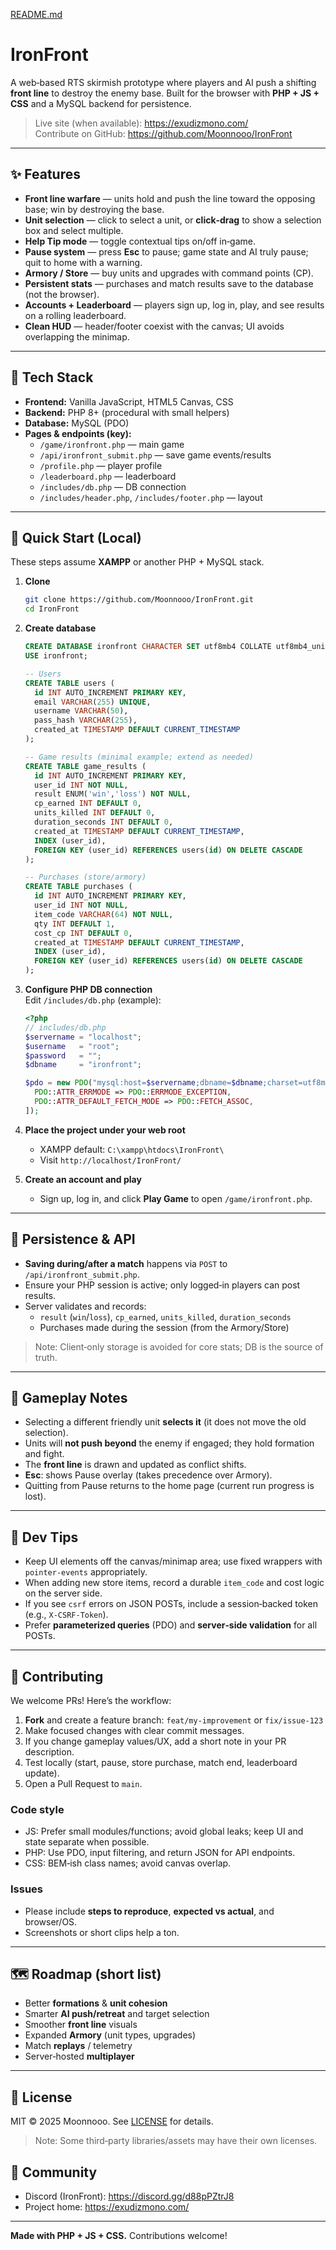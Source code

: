 [README.md](https://github.com/user-attachments/files/22192261/README.md)
# IronFront

A web‑based RTS skirmish prototype where players and AI push a shifting **front line** to destroy the enemy base. Built for the browser with **PHP + JS + CSS** and a MySQL backend for persistence.

> Live site (when available): https://exudizmono.com/  
> Contribute on GitHub: https://github.com/Moonnooo/IronFront

---

## ✨ Features

- **Front line warfare** — units hold and push the line toward the opposing base; win by destroying the base.  
- **Unit selection** — click to select a unit, or **click‑drag** to show a selection box and select multiple.  
- **Help Tip mode** — toggle contextual tips on/off in‑game.  
- **Pause system** — press **Esc** to pause; game state and AI truly pause; quit to home with a warning.  
- **Armory / Store** — buy units and upgrades with command points (CP).  
- **Persistent stats** — purchases and match results save to the database (not the browser).  
- **Accounts + Leaderboard** — players sign up, log in, play, and see results on a rolling leaderboard.  
- **Clean HUD** — header/footer coexist with the canvas; UI avoids overlapping the minimap.

---

## 🧱 Tech Stack

- **Frontend:** Vanilla JavaScript, HTML5 Canvas, CSS
- **Backend:** PHP 8+ (procedural with small helpers)
- **Database:** MySQL (PDO)
- **Pages & endpoints (key):**
  - `/game/ironfront.php` — main game
  - `/api/ironfront_submit.php` — save game events/results
  - `/profile.php` — player profile
  - `/leaderboard.php` — leaderboard
  - `/includes/db.php` — DB connection
  - `/includes/header.php`, `/includes/footer.php` — layout

---

## 🚀 Quick Start (Local)

These steps assume **XAMPP** or another PHP + MySQL stack.

1. **Clone**
   ```bash
   git clone https://github.com/Moonnooo/IronFront.git
   cd IronFront
   ```

2. **Create database**
   ```sql
   CREATE DATABASE ironfront CHARACTER SET utf8mb4 COLLATE utf8mb4_unicode_ci;
   USE ironfront;

   -- Users
   CREATE TABLE users (
     id INT AUTO_INCREMENT PRIMARY KEY,
     email VARCHAR(255) UNIQUE,
     username VARCHAR(50),
     pass_hash VARCHAR(255),
     created_at TIMESTAMP DEFAULT CURRENT_TIMESTAMP
   );

   -- Game results (minimal example; extend as needed)
   CREATE TABLE game_results (
     id INT AUTO_INCREMENT PRIMARY KEY,
     user_id INT NOT NULL,
     result ENUM('win','loss') NOT NULL,
     cp_earned INT DEFAULT 0,
     units_killed INT DEFAULT 0,
     duration_seconds INT DEFAULT 0,
     created_at TIMESTAMP DEFAULT CURRENT_TIMESTAMP,
     INDEX (user_id),
     FOREIGN KEY (user_id) REFERENCES users(id) ON DELETE CASCADE
   );

   -- Purchases (store/armory)
   CREATE TABLE purchases (
     id INT AUTO_INCREMENT PRIMARY KEY,
     user_id INT NOT NULL,
     item_code VARCHAR(64) NOT NULL,
     qty INT DEFAULT 1,
     cost_cp INT DEFAULT 0,
     created_at TIMESTAMP DEFAULT CURRENT_TIMESTAMP,
     INDEX (user_id),
     FOREIGN KEY (user_id) REFERENCES users(id) ON DELETE CASCADE
   );
   ```

3. **Configure PHP DB connection**  
   Edit `/includes/db.php` (example):
   ```php
   <?php
   // includes/db.php
   $servername = "localhost";
   $username   = "root";
   $password   = "";
   $dbname     = "ironfront";

   $pdo = new PDO("mysql:host=$servername;dbname=$dbname;charset=utf8mb4", $username, $password, [
     PDO::ATTR_ERRMODE => PDO::ERRMODE_EXCEPTION,
     PDO::ATTR_DEFAULT_FETCH_MODE => PDO::FETCH_ASSOC,
   ]);
   ```

4. **Place the project under your web root**  
   - XAMPP default: `C:\xampp\htdocs\IronFront\`  
   - Visit `http://localhost/IronFront/`

5. **Create an account and play**  
   - Sign up, log in, and click **Play Game** to open `/game/ironfront.php`.

---

## 🔌 Persistence & API

- **Saving during/after a match** happens via `POST` to `/api/ironfront_submit.php`.  
- Ensure your PHP session is active; only logged‑in players can post results.  
- Server validates and records:
  - `result` (`win`/`loss`), `cp_earned`, `units_killed`, `duration_seconds`
  - Purchases made during the session (from the Armory/Store)

> Note: Client‑only storage is avoided for core stats; DB is the source of truth.

---

## 🧭 Gameplay Notes

- Selecting a different friendly unit **selects it** (it does not move the old selection).  
- Units will **not push beyond** the enemy if engaged; they hold formation and fight.  
- The **front line** is drawn and updated as conflict shifts.  
- **Esc**: shows Pause overlay (takes precedence over Armory).  
- Quitting from Pause returns to the home page (current run progress is lost).

---

## 🧪 Dev Tips

- Keep UI elements off the canvas/minimap area; use fixed wrappers with `pointer-events` appropriately.  
- When adding new store items, record a durable `item_code` and cost logic on the server side.  
- If you see `csrf` errors on JSON POSTs, include a session‑backed token (e.g., `X-CSRF-Token`).  
- Prefer **parameterized queries** (PDO) and **server‑side validation** for all POSTs.

---

## 🤝 Contributing

We welcome PRs! Here’s the workflow:

1. **Fork** and create a feature branch: `feat/my-improvement` or `fix/issue-123`  
2. Make focused changes with clear commit messages.  
3. If you change gameplay values/UX, add a short note in your PR description.  
4. Test locally (start, pause, store purchase, match end, leaderboard update).  
5. Open a Pull Request to `main`.

### Code style
- JS: Prefer small modules/functions; avoid global leaks; keep UI and state separate when possible.  
- PHP: Use PDO, input filtering, and return JSON for API endpoints.  
- CSS: BEM‑ish class names; avoid canvas overlap.

### Issues
- Please include **steps to reproduce**, **expected vs actual**, and browser/OS.  
- Screenshots or short clips help a ton.

---

## 🗺️ Roadmap (short list)

- Better **formations** & **unit cohesion**  
- Smarter **AI push/retreat** and target selection  
- Smoother **front line** visuals  
- Expanded **Armory** (unit types, upgrades)  
- Match **replays** / telemetry  
- Server‑hosted **multiplayer**

---

## 📜 License

MIT © 2025 Moonnooo. See [LICENSE](LICENSE) for details.

> Note: Some third‑party libraries/assets may have their own licenses.

## 📣 Community

- Discord (IronFront): https://discord.gg/d88pPZtrJ8
- Project home: https://exudizmono.com/

---

**Made with PHP + JS + CSS.** Contributions welcome!
